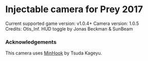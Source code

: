 Injectable camera for Prey 2017
============================

Current supported game version: v1.0.4+
Camera version: 1.0.5  
Credits: Otis_Inf. HUD toggle by Jonas Beckman & SunBeam

### Acknowledgements
This camera uses [MinHook](https://github.com/TsudaKageyu/minhook) by Tsuda Kageyu.

